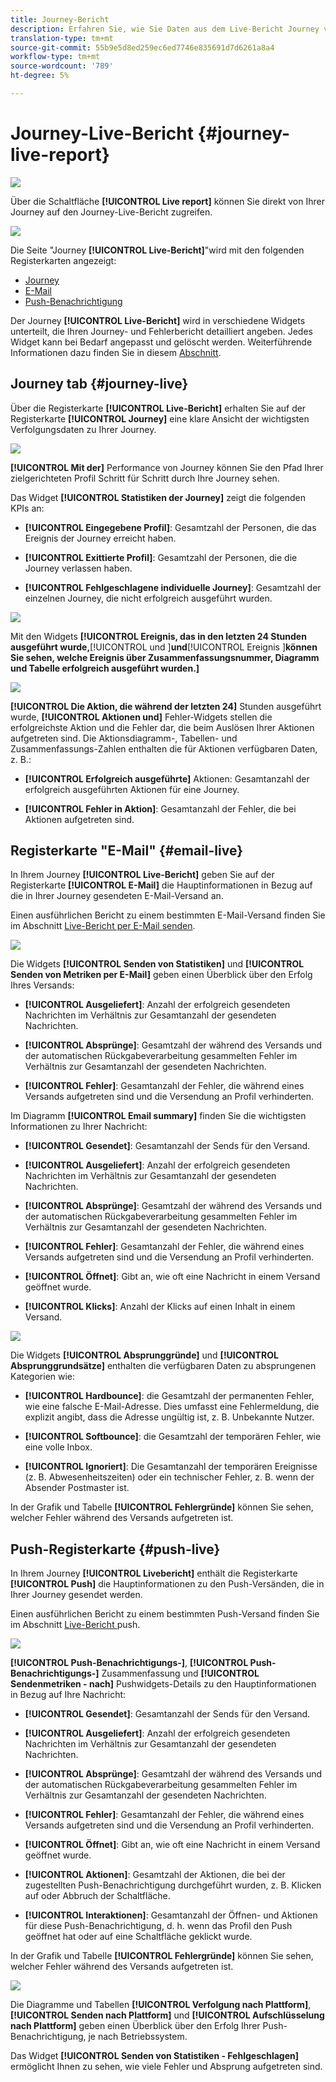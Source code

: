 ```yaml
---
title: Journey-Bericht
description: Erfahren Sie, wie Sie Daten aus dem Live-Bericht Journey verwenden
translation-type: tm+mt
source-git-commit: 55b9e5d8ed259ec6ed7746e835691d7d6261a8a4
workflow-type: tm+mt
source-wordcount: '789'
ht-degree: 5%

---
```


# Journey-Live-Bericht {#journey-live-report}

![](../assets/do-not-localize/badge.png)

Über die Schaltfläche **[!UICONTROL Live report]** können Sie direkt von Ihrer Journey auf den Journey-Live-Bericht zugreifen.

![](../assets/report_1.png)

Die Seite &quot;Journey **[!UICONTROL Live-Bericht]**&quot;wird mit den folgenden Registerkarten angezeigt:

* [Journey](#journey-live)
* [E-Mail](#email-live)
* [Push-Benachrichtigung](#push-live)

Der Journey **[!UICONTROL Live-Bericht]** wird in verschiedene Widgets unterteilt, die Ihren Journey- und Fehlerbericht detailliert angeben. Jedes Widget kann bei Bedarf angepasst und gelöscht werden. Weiterführende Informationen dazu finden Sie in diesem [Abschnitt](live-report.md#modify-dashboard).

## Journey tab {#journey-live}

Über die Registerkarte **[!UICONTROL Live-Bericht]** erhalten Sie auf der Registerkarte **[!UICONTROL Journey]** eine klare Ansicht der wichtigsten Verfolgungsdaten zu Ihrer Journey.

![](../assets/report_journey_2.png)

**[!UICONTROL Mit der]** Performance von Journey können Sie den Pfad Ihrer zielgerichteten Profil Schritt für Schritt durch Ihre Journey sehen.

Das Widget **[!UICONTROL Statistiken der Journey]** zeigt die folgenden KPIs an:

* **[!UICONTROL Eingegebene Profil]**: Gesamtzahl der Personen, die das Ereignis der Journey erreicht haben.

* **[!UICONTROL Exittierte Profil]**: Gesamtzahl der Personen, die die Journey verlassen haben.

* **[!UICONTROL Fehlgeschlagene individuelle Journey]**: Gesamtzahl der einzelnen Journey, die nicht erfolgreich ausgeführt wurden.

![](../assets/report_journey_3.png)

Mit den Widgets **[!UICONTROL Ereignis, das in den letzten 24 Stunden ausgeführt wurde,**[!UICONTROL  und ]**und**[!UICONTROL  Ereignis ]**können Sie sehen, welche Ereignis über Zusammenfassungsnummer, Diagramm und Tabelle erfolgreich ausgeführt wurden.]**

![](../assets/report_journey_4.png)

**[!UICONTROL Die Aktion, die während der letzten 24]** Stunden ausgeführt wurde,  **[!UICONTROL Aktionen und]** Fehler-Widgets stellen die erfolgreichste Aktion und die Fehler dar, die beim Auslösen Ihrer Aktionen aufgetreten sind. Die Aktionsdiagramm-, Tabellen- und Zusammenfassungs-Zahlen enthalten die für Aktionen verfügbaren Daten, z. B.:

* **[!UICONTROL Erfolgreich ausgeführte]** Aktionen: Gesamtanzahl der erfolgreich ausgeführten Aktionen für eine Journey.

* **[!UICONTROL Fehler in Aktion]**: Gesamtanzahl der Fehler, die bei Aktionen aufgetreten sind.

## Registerkarte &quot;E-Mail&quot; {#email-live}

In Ihrem Journey **[!UICONTROL Live-Bericht]** geben Sie auf der Registerkarte **[!UICONTROL E-Mail]** die Hauptinformationen in Bezug auf die in Ihrer Journey gesendeten E-Mail-Versand an.

Einen ausführlichen Bericht zu einem bestimmten E-Mail-Versand finden Sie im Abschnitt [Live-Bericht per E-Mail senden](email-live-report.md).

![](../assets/report_email_1.png)

Die Widgets **[!UICONTROL Senden von Statistiken]** und **[!UICONTROL Senden von Metriken per E-Mail]** geben einen Überblick über den Erfolg Ihres Versands:

* **[!UICONTROL Ausgeliefert]**: Anzahl der erfolgreich gesendeten Nachrichten im Verhältnis zur Gesamtanzahl der gesendeten Nachrichten.

* **[!UICONTROL Absprünge]**: Gesamtzahl der während des Versands und der automatischen Rückgabeverarbeitung gesammelten Fehler im Verhältnis zur Gesamtanzahl der gesendeten Nachrichten.

* **[!UICONTROL Fehler]**: Gesamtanzahl der Fehler, die während eines Versands aufgetreten sind und die Versendung an Profil verhinderten.

<!--Hard and bounce - by Email-->

Im Diagramm **[!UICONTROL Email summary]** finden Sie die wichtigsten Informationen zu Ihrer Nachricht:

* **[!UICONTROL Gesendet]**: Gesamtanzahl der Sends für den Versand.

* **[!UICONTROL Ausgeliefert]**: Anzahl der erfolgreich gesendeten Nachrichten im Verhältnis zur Gesamtanzahl der gesendeten Nachrichten.

* **[!UICONTROL Absprünge]**: Gesamtzahl der während des Versands und der automatischen Rückgabeverarbeitung gesammelten Fehler im Verhältnis zur Gesamtanzahl der gesendeten Nachrichten.

* **[!UICONTROL Fehler]**: Gesamtanzahl der Fehler, die während eines Versands aufgetreten sind und die Versendung an Profil verhinderten.

* **[!UICONTROL Öffnet]**: Gibt an, wie oft eine Nachricht in einem Versand geöffnet wurde.

* **[!UICONTROL Klicks]**: Anzahl der Klicks auf einen Inhalt in einem Versand.

![](../assets/report_email_2.png)

Die Widgets **[!UICONTROL Absprunggründe]** und **[!UICONTROL Absprunggrundsätze]** enthalten die verfügbaren Daten zu absprungenen Kategorien wie:

* **[!UICONTROL Hardbounce]**: die Gesamtzahl der permanenten Fehler, wie eine falsche E-Mail-Adresse. Dies umfasst eine Fehlermeldung, die explizit angibt, dass die Adresse ungültig ist, z. B. Unbekannte Nutzer.

* **[!UICONTROL Softbounce]**: die Gesamtzahl der temporären Fehler, wie eine volle Inbox.

* **[!UICONTROL Ignoriert]**: Die Gesamtanzahl der temporären Ereignisse (z. B. Abwesenheitszeiten) oder ein technischer Fehler, z. B. wenn der Absender Postmaster ist.

In der Grafik und Tabelle **[!UICONTROL Fehlergründe]** können Sie sehen, welcher Fehler während des Versands aufgetreten ist.

## Push-Registerkarte {#push-live}

In Ihrem Journey **[!UICONTROL Livebericht]** enthält die Registerkarte **[!UICONTROL Push]** die Hauptinformationen zu den Push-Versänden, die in Ihrer Journey gesendet werden.

Einen ausführlichen Bericht zu einem bestimmten Push-Versand finden Sie im Abschnitt [Live-Bericht ](push-live-report.md) push.

![](../assets/report_push_1.png)

**[!UICONTROL Push-Benachrichtigungs-]**,  **[!UICONTROL Push-Benachrichtigungs-]** Zusammenfassung und  **[!UICONTROL Sendenmetriken - nach]** Pushwidgets-Details zu den Hauptinformationen in Bezug auf Ihre Nachricht:

* **[!UICONTROL Gesendet]**: Gesamtanzahl der Sends für den Versand.

* **[!UICONTROL Ausgeliefert]**: Anzahl der erfolgreich gesendeten Nachrichten im Verhältnis zur Gesamtanzahl der gesendeten Nachrichten.

* **[!UICONTROL Absprünge]**: Gesamtzahl der während des Versands und der automatischen Rückgabeverarbeitung gesammelten Fehler im Verhältnis zur Gesamtanzahl der gesendeten Nachrichten.

* **[!UICONTROL Fehler]**: Gesamtanzahl der Fehler, die während eines Versands aufgetreten sind und die Versendung an Profil verhinderten.

* **[!UICONTROL Öffnet]**: Gibt an, wie oft eine Nachricht in einem Versand geöffnet wurde.

* **[!UICONTROL Aktionen]**: Gesamtzahl der Aktionen, die bei der zugestellten Push-Benachrichtigung durchgeführt wurden, z. B. Klicken auf oder Abbruch der Schaltfläche.

* **[!UICONTROL Interaktionen]**: Gesamtanzahl der Öffnen- und Aktionen für diese Push-Benachrichtigung, d. h. wenn das Profil den Push geöffnet hat oder auf eine Schaltfläche geklickt wurde.

In der Grafik und Tabelle **[!UICONTROL Fehlergründe]** können Sie sehen, welcher Fehler während des Versands aufgetreten ist.

![](../assets/report_push_2.png)

Die Diagramme und Tabellen **[!UICONTROL Verfolgung nach Plattform]**, **[!UICONTROL Senden nach Plattform]** und **[!UICONTROL Aufschlüsselung nach Plattform]** geben einen Überblick über den Erfolg Ihrer Push-Benachrichtigung, je nach Betriebssystem.

Das Widget **[!UICONTROL Senden von Statistiken - Fehlgeschlagen]** ermöglicht Ihnen zu sehen, wie viele Fehler und Absprung aufgetreten sind.
